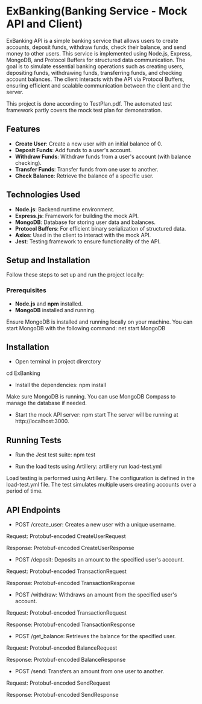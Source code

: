 # ExBanking(Banking Service - Mock API and Client)

ExBanking API is a simple banking service that allows users to create accounts, deposit funds, withdraw funds, check their balance, and send money to other users. This service is implemented using Node.js, Express, MongoDB, and Protocol Buffers for structured data communication. The goal is to simulate essential banking operations such as creating users, depositing funds, withdrawing funds, transferring funds, and checking account balances. The client interacts with the API via Protocol Buffers, ensuring efficient and scalable communication between the client and the server.

This project is done according to TestPlan.pdf. The automated test framework partly covers the mock test plan for demonstration.

## Features

- **Create User**: Create a new user with an initial balance of 0.
- **Deposit Funds**: Add funds to a user's account.
- **Withdraw Funds**: Withdraw funds from a user's account (with balance checking).
- **Transfer Funds**: Transfer funds from one user to another.
- **Check Balance**: Retrieve the balance of a specific user.

## Technologies Used

- **Node.js**: Backend runtime environment.
- **Express.js**: Framework for building the mock API.
- **MongoDB**: Database for storing user data and balances.
- **Protocol Buffers**: For efficient binary serialization of structured data.
- **Axios**: Used in the client to interact with the mock API.
- **Jest**: Testing framework to ensure functionality of the API.

## Setup and Installation

Follow these steps to set up and run the project locally:

### Prerequisites

- **Node.js** and **npm** installed.
- **MongoDB** installed and running.

Ensure MongoDB is installed and running locally on your machine. You can start MongoDB with the following command:
net start MongoDB

## Installation
- Open terminal in project direrctory

cd ExBanking
- Install the dependencies:
npm install

Make sure MongoDB is running. You can use MongoDB Compass to manage the database if needed.

- Start the mock API server:
npm start
The server will be running at http://localhost:3000.

## Running Tests
- Run the Jest test suite:
npm test

- Run the load tests using Artillery:
artillery run load-test.yml

Load testing is performed using Artillery. The configuration is defined in the load-test.yml file. The test simulates multiple users creating accounts over a period of time.

## API Endpoints
- POST /create_user: Creates a new user with a unique username.

Request: Protobuf-encoded CreateUserRequest

Response: Protobuf-encoded CreateUserResponse


- POST /deposit: Deposits an amount to the specified user's account.

Request: Protobuf-encoded TransactionRequest

Response: Protobuf-encoded TransactionResponse


- POST /withdraw: Withdraws an amount from the specified user's account.

Request: Protobuf-encoded TransactionRequest

Response: Protobuf-encoded TransactionResponse


- POST /get_balance: Retrieves the balance for the specified user.

Request: Protobuf-encoded BalanceRequest

Response: Protobuf-encoded BalanceResponse


- POST /send: Transfers an amount from one user to another.

Request: Protobuf-encoded SendRequest

Response: Protobuf-encoded SendResponse
